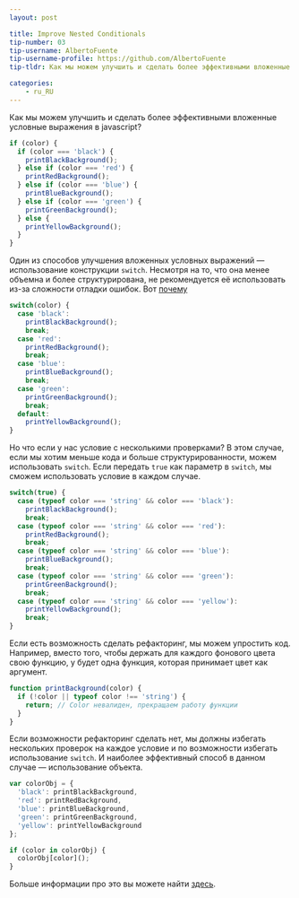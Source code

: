 ```yaml
---
layout: post

title: Improve Nested Conditionals
tip-number: 03
tip-username: AlbertoFuente
tip-username-profile: https://github.com/AlbertoFuente
tip-tldr: Как мы можем улучшить и сделать более эффективными вложенные условные выражения в javascript?

categories:
    - ru_RU
---
```


Как мы можем улучшить и сделать более эффективными вложенные условные выражения в javascript?

```javascript
if (color) {
  if (color === 'black') {
    printBlackBackground();
  } else if (color === 'red') {
    printRedBackground();
  } else if (color === 'blue') {
    printBlueBackground();
  } else if (color === 'green') {
    printGreenBackground();
  } else {
    printYellowBackground();
  }
}
```

Один из способов улучшения вложенных условных выражений — использование конструкции `switch`. Несмотря на то, что она менее объемна и более структурирована, не рекомендуется её использовать из-за сложности отладки ошибок. Вот [почему](https://toddmotto.com/deprecating-the-switch-statement-for-object-literals)

```javascript
switch(color) {
  case 'black':
    printBlackBackground();
    break;
  case 'red':
    printRedBackground();
    break;
  case 'blue':
    printBlueBackground();
    break;
  case 'green':
    printGreenBackground();
    break;
  default:
    printYellowBackground();
}
```

Но что если у нас условие с несколькими проверками? В этом случае, если мы хотим меньше кода и больше структурированности, можем использовать `switch`.
Если передать `true` как параметр в `switch`, мы сможем использовать условие в каждом случае.

```javascript
switch(true) {
  case (typeof color === 'string' && color === 'black'):
    printBlackBackground();
    break;
  case (typeof color === 'string' && color === 'red'):
    printRedBackground();
    break;
  case (typeof color === 'string' && color === 'blue'):
    printBlueBackground();
    break;
  case (typeof color === 'string' && color === 'green'):
    printGreenBackground();
    break;
  case (typeof color === 'string' && color === 'yellow'):
    printYellowBackground();
    break;
}
```

Если есть возможность сделать рефакторинг, мы можем упростить код. Например, вместо того, чтобы держать для каждого фонового цвета свою функцию, у будет одна функция, которая принимает цвет как аргумент.

```javascript
function printBackground(color) {
  if (!color || typeof color !== 'string') {
    return; // Color невалиден, прекращаем работу функции
  }
}
```

Если возможности рефакторинг сделать нет, мы должны избегать нескольких проверок на каждое условие и по возможности избегать использование `switch`. И наиболее эффективный способ в данном случае — использование объекта.

```javascript
var colorObj = {
  'black': printBlackBackground,
  'red': printRedBackground,
  'blue': printBlueBackground,
  'green': printGreenBackground,
  'yellow': printYellowBackground
};

if (color in colorObj) {
  colorObj[color]();
}
```

Больше информации про это вы можете найти [здесь](http://www.nicoespeon.com/en/2015/01/oop-revisited-switch-in-js/).
